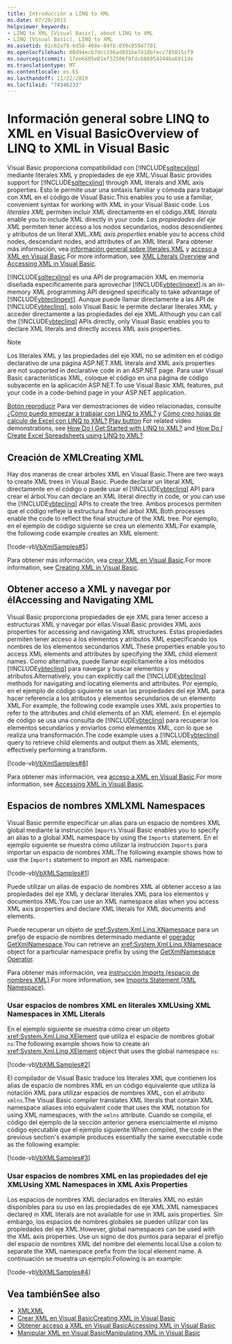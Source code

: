 ```yaml
---
title: Introducción a LINQ to XML
ms.date: 07/20/2015
helpviewer_keywords:
- LINQ to XML [Visual Basic], about LINQ to XML
- LINQ [Visual Basic], LINQ to XML
ms.assetid: 01c62a79-6d58-468e-84fb-039c05947701
ms.openlocfilehash: 80d94ecb7dcc196ad831be7418bfecc785015cf9
ms.sourcegitcommit: 17ee6605e01ef32506f8fdc686954244ba6911de
ms.translationtype: MT
ms.contentlocale: es-ES
ms.lasthandoff: 11/22/2019
ms.locfileid: "74346233"
---
```

# <a name="overview-of-linq-to-xml-in-visual-basic"></a><span data-ttu-id="325ec-102">Información general sobre LINQ to XML en Visual Basic</span><span class="sxs-lookup"><span data-stu-id="325ec-102">Overview of LINQ to XML in Visual Basic</span></span>
<span data-ttu-id="325ec-103">Visual Basic proporciona compatibilidad con [!INCLUDE[sqltecxlinq](~/includes/sqltecxlinq-md.md)] mediante literales XML y propiedades de eje XML.</span><span class="sxs-lookup"><span data-stu-id="325ec-103">Visual Basic provides support for [!INCLUDE[sqltecxlinq](~/includes/sqltecxlinq-md.md)] through XML literals and XML axis properties.</span></span> <span data-ttu-id="325ec-104">Esto le permite usar una sintaxis familiar y cómoda para trabajar con XML en el código de Visual Basic.</span><span class="sxs-lookup"><span data-stu-id="325ec-104">This enables you to use a familiar, convenient syntax for working with XML in your Visual Basic code.</span></span> <span data-ttu-id="325ec-105">Los *literales XML* permiten incluir XML directamente en el código.</span><span class="sxs-lookup"><span data-stu-id="325ec-105">*XML literals* enable you to include XML directly in your code.</span></span> <span data-ttu-id="325ec-106">*Las propiedades del eje XML* permiten tener acceso a los nodos secundarios, nodos descendientes y atributos de un literal XML.</span><span class="sxs-lookup"><span data-stu-id="325ec-106">*XML axis properties* enable you to access child nodes, descendant nodes, and attributes of an XML literal.</span></span> <span data-ttu-id="325ec-107">Para obtener más información, vea [información general sobre literales XML](../../../../visual-basic/programming-guide/language-features/xml/xml-literals-overview.md) y [acceso a XML en Visual Basic](../../../../visual-basic/programming-guide/language-features/xml/accessing-xml.md).</span><span class="sxs-lookup"><span data-stu-id="325ec-107">For more information, see [XML Literals Overview](../../../../visual-basic/programming-guide/language-features/xml/xml-literals-overview.md) and [Accessing XML in Visual Basic](../../../../visual-basic/programming-guide/language-features/xml/accessing-xml.md).</span></span>  
  
 [!INCLUDE[sqltecxlinq](~/includes/sqltecxlinq-md.md)] <span data-ttu-id="325ec-108">es una API de programación XML en memoria diseñada específicamente para aprovechar [!INCLUDE[vbteclinqext](~/includes/vbteclinqext-md.md)].</span><span class="sxs-lookup"><span data-stu-id="325ec-108">is an in-memory XML programming API designed specifically to take advantage of [!INCLUDE[vbteclinqext](~/includes/vbteclinqext-md.md)].</span></span> <span data-ttu-id="325ec-109">Aunque puede llamar directamente a las API de [!INCLUDE[vbteclinq](~/includes/vbteclinq-md.md)], solo Visual Basic le permite declarar literales XML y acceder directamente a las propiedades del eje XML.</span><span class="sxs-lookup"><span data-stu-id="325ec-109">Although you can call the [!INCLUDE[vbteclinq](~/includes/vbteclinq-md.md)] APIs directly, only Visual Basic enables you to declare XML literals and directly access XML axis properties.</span></span>  
  
> [!NOTE]
> <span data-ttu-id="325ec-110">Los literales XML y las propiedades del eje XML no se admiten en el código declarativo de una página ASP.NET.</span><span class="sxs-lookup"><span data-stu-id="325ec-110">XML literals and XML axis properties are not supported in declarative code in an ASP.NET page.</span></span> <span data-ttu-id="325ec-111">Para usar Visual Basic características XML, coloque el código en una página de código subyacente en la aplicación ASP.NET.</span><span class="sxs-lookup"><span data-stu-id="325ec-111">To use Visual Basic XML features, put your code in a code-behind page in your ASP.NET application.</span></span>  
  
 <span data-ttu-id="325ec-112">[Botón reproducir](./media/overview-of-linq-to-xml/play-video-icon-example.gif) Para ver demostraciones de vídeo relacionadas, consulte [¿Cómo puedo empezar a trabajar con LINQ to XML?](/aspnet/web-forms/videos/data-access/linq-videos-from-the-vb-team/how-do-i-get-started-with-linq-to-xml) y [Cómo creo hojas de cálculo de Excel con LINQ to XML?](/aspnet/web-forms/videos/data-access/linq-videos-from-the-vb-team/how-do-i-create-excel-spreadsheets-using-linq-to-xml).</span><span class="sxs-lookup"><span data-stu-id="325ec-112">[Play button](./media/overview-of-linq-to-xml/play-video-icon-example.gif) For related video demonstrations, see [How Do I Get Started with LINQ to XML?](/aspnet/web-forms/videos/data-access/linq-videos-from-the-vb-team/how-do-i-get-started-with-linq-to-xml) and [How Do I Create Excel Spreadsheets using LINQ to XML?](/aspnet/web-forms/videos/data-access/linq-videos-from-the-vb-team/how-do-i-create-excel-spreadsheets-using-linq-to-xml).</span></span>   
  
## <a name="creating-xml"></a><span data-ttu-id="325ec-113">Creación de XML</span><span class="sxs-lookup"><span data-stu-id="325ec-113">Creating XML</span></span>  
 <span data-ttu-id="325ec-114">Hay dos maneras de crear árboles XML en Visual Basic.</span><span class="sxs-lookup"><span data-stu-id="325ec-114">There are two ways to create XML trees in Visual Basic.</span></span> <span data-ttu-id="325ec-115">Puede declarar un literal XML directamente en el código o puede usar el [!INCLUDE[vbteclinq](~/includes/vbteclinq-md.md)] API para crear el árbol.</span><span class="sxs-lookup"><span data-stu-id="325ec-115">You can declare an XML literal directly in code, or you can use the [!INCLUDE[vbteclinq](~/includes/vbteclinq-md.md)] APIs to create the tree.</span></span> <span data-ttu-id="325ec-116">Ambos procesos permiten que el código refleje la estructura final del árbol XML.</span><span class="sxs-lookup"><span data-stu-id="325ec-116">Both processes enable the code to reflect the final structure of the XML tree.</span></span> <span data-ttu-id="325ec-117">Por ejemplo, en el ejemplo de código siguiente se crea un elemento XML:</span><span class="sxs-lookup"><span data-stu-id="325ec-117">For example, the following code example creates an XML element:</span></span>  
  
 [!code-vb[VbXmlSamples#5](~/samples/snippets/visualbasic/VS_Snippets_VBCSharp/VbXMLSamples/VB/XMLSamples2.vb#5)]  
  
 <span data-ttu-id="325ec-118">Para obtener más información, vea [crear XML en Visual Basic](../../../../visual-basic/programming-guide/language-features/xml/creating-xml.md).</span><span class="sxs-lookup"><span data-stu-id="325ec-118">For more information, see [Creating XML in Visual Basic](../../../../visual-basic/programming-guide/language-features/xml/creating-xml.md).</span></span>  
  
## <a name="accessing-and-navigating-xml"></a><span data-ttu-id="325ec-119">Obtener acceso a XML y navegar por él</span><span class="sxs-lookup"><span data-stu-id="325ec-119">Accessing and Navigating XML</span></span>  
 <span data-ttu-id="325ec-120">Visual Basic proporciona propiedades de eje XML para tener acceso a estructuras XML y navegar por ellas.</span><span class="sxs-lookup"><span data-stu-id="325ec-120">Visual Basic provides XML axis properties for accessing and navigating XML structures.</span></span> <span data-ttu-id="325ec-121">Estas propiedades permiten tener acceso a los elementos y atributos XML especificando los nombres de los elementos secundarios XML.</span><span class="sxs-lookup"><span data-stu-id="325ec-121">These properties enable you to access XML elements and attributes by specifying the XML child element names.</span></span> <span data-ttu-id="325ec-122">Como alternativa, puede llamar explícitamente a los métodos [!INCLUDE[vbteclinq](~/includes/vbteclinq-md.md)] para navegar y buscar elementos y atributos.</span><span class="sxs-lookup"><span data-stu-id="325ec-122">Alternatively, you can explicitly call the [!INCLUDE[vbteclinq](~/includes/vbteclinq-md.md)] methods for navigating and locating elements and attributes.</span></span> <span data-ttu-id="325ec-123">Por ejemplo, en el ejemplo de código siguiente se usan las propiedades del eje XML para hacer referencia a los atributos y elementos secundarios de un elemento XML.</span><span class="sxs-lookup"><span data-stu-id="325ec-123">For example, the following code example uses XML axis properties to refer to the attributes and child elements of an XML element.</span></span> <span data-ttu-id="325ec-124">En el ejemplo de código se usa una consulta de [!INCLUDE[vbteclinq](~/includes/vbteclinq-md.md)] para recuperar los elementos secundarios y enviarlos como elementos XML, con lo que se realiza una transformación.</span><span class="sxs-lookup"><span data-stu-id="325ec-124">The code example uses a [!INCLUDE[vbteclinq](~/includes/vbteclinq-md.md)] query to retrieve child elements and output them as XML elements, effectively performing a transform.</span></span>  
  
 [!code-vb[VbXmlSamples#8](~/samples/snippets/visualbasic/VS_Snippets_VBCSharp/VbXMLSamples/VB/XMLSamples3.vb#8)]  
  
 <span data-ttu-id="325ec-125">Para obtener más información, vea [acceso a XML en Visual Basic](../../../../visual-basic/programming-guide/language-features/xml/accessing-xml.md).</span><span class="sxs-lookup"><span data-stu-id="325ec-125">For more information, see [Accessing XML in Visual Basic](../../../../visual-basic/programming-guide/language-features/xml/accessing-xml.md).</span></span>  
  
## <a name="xml-namespaces"></a><span data-ttu-id="325ec-126">Espacios de nombres XML</span><span class="sxs-lookup"><span data-stu-id="325ec-126">XML Namespaces</span></span>  
 <span data-ttu-id="325ec-127">Visual Basic permite especificar un alias para un espacio de nombres XML global mediante la instrucción `Imports`.</span><span class="sxs-lookup"><span data-stu-id="325ec-127">Visual Basic enables you to specify an alias to a global XML namespace by using the `Imports` statement.</span></span> <span data-ttu-id="325ec-128">En el ejemplo siguiente se muestra cómo utilizar la instrucción `Imports` para importar un espacio de nombres XML:</span><span class="sxs-lookup"><span data-stu-id="325ec-128">The following example shows how to use the `Imports` statement to import an XML namespace:</span></span>  
  
 [!code-vb[VbXMLSamples#1](~/samples/snippets/visualbasic/VS_Snippets_VBCSharp/VbXMLSamples/VB/XMLSamples1.vb#1)]  
  
 <span data-ttu-id="325ec-129">Puede utilizar un alias de espacio de nombres XML al obtener acceso a las propiedades del eje XML y declarar literales XML para los elementos y documentos XML.</span><span class="sxs-lookup"><span data-stu-id="325ec-129">You can use an XML namespace alias when you access XML axis properties and declare XML literals for XML documents and elements.</span></span>  
  
 <span data-ttu-id="325ec-130">Puede recuperar un objeto de <xref:System.Xml.Linq.XNamespace> para un prefijo de espacio de nombres determinado mediante el [operador GetXmlNamespace](../../../../visual-basic/language-reference/operators/getxmlnamespace-operator.md).</span><span class="sxs-lookup"><span data-stu-id="325ec-130">You can retrieve an <xref:System.Xml.Linq.XNamespace> object for a particular namespace prefix by using the [GetXmlNamespace Operator](../../../../visual-basic/language-reference/operators/getxmlnamespace-operator.md).</span></span>  
  
 <span data-ttu-id="325ec-131">Para obtener más información, vea [instrucción Imports (espacio de nombres XML)](../../../../visual-basic/language-reference/statements/imports-statement-xml-namespace.md).</span><span class="sxs-lookup"><span data-stu-id="325ec-131">For more information, see [Imports Statement (XML Namespace)](../../../../visual-basic/language-reference/statements/imports-statement-xml-namespace.md).</span></span>  
  
### <a name="using-xml-namespaces-in-xml-literals"></a><span data-ttu-id="325ec-132">Usar espacios de nombres XML en literales XML</span><span class="sxs-lookup"><span data-stu-id="325ec-132">Using XML Namespaces in XML Literals</span></span>  
 <span data-ttu-id="325ec-133">En el ejemplo siguiente se muestra cómo crear un objeto <xref:System.Xml.Linq.XElement> que utiliza el espacio de nombres global `ns`:</span><span class="sxs-lookup"><span data-stu-id="325ec-133">The following example shows how to create an <xref:System.Xml.Linq.XElement> object that uses the global namespace `ns`:</span></span>  
  
 [!code-vb[VbXMLSamples#2](~/samples/snippets/visualbasic/VS_Snippets_VBCSharp/VbXMLSamples/VB/XMLSamples1.vb#2)]  
  
 <span data-ttu-id="325ec-134">El compilador de Visual Basic traduce los literales XML que contienen los alias de espacio de nombres XML en un código equivalente que utiliza la notación XML para utilizar espacios de nombres XML, con el atributo `xmlns`.</span><span class="sxs-lookup"><span data-stu-id="325ec-134">The Visual Basic compiler translates XML literals that contain XML namespace aliases into equivalent code that uses the XML notation for using XML namespaces, with the `xmlns` attribute.</span></span> <span data-ttu-id="325ec-135">Cuando se compila, el código del ejemplo de la sección anterior genera esencialmente el mismo código ejecutable que el ejemplo siguiente:</span><span class="sxs-lookup"><span data-stu-id="325ec-135">When compiled, the code in the previous section's example produces essentially the same executable code as the following example:</span></span>  
  
 [!code-vb[VbXMLSamples#3](~/samples/snippets/visualbasic/VS_Snippets_VBCSharp/VbXMLSamples/VB/XMLSamples1.vb#3)]  
  
### <a name="using-xml-namespaces-in-xml-axis-properties"></a><span data-ttu-id="325ec-136">Usar espacios de nombres XML en las propiedades del eje XML</span><span class="sxs-lookup"><span data-stu-id="325ec-136">Using XML Namespaces in XML Axis Properties</span></span>  
 <span data-ttu-id="325ec-137">Los espacios de nombres XML declarados en literales XML no están disponibles para su uso en las propiedades de eje XML.</span><span class="sxs-lookup"><span data-stu-id="325ec-137">XML namespaces declared in XML literals are not available for use in XML axis properties.</span></span> <span data-ttu-id="325ec-138">Sin embargo, los espacios de nombres globales se pueden utilizar con las propiedades del eje XML.</span><span class="sxs-lookup"><span data-stu-id="325ec-138">However, global namespaces can be used with the XML axis properties.</span></span> <span data-ttu-id="325ec-139">Use un signo de dos puntos para separar el prefijo del espacio de nombres XML del nombre del elemento local.</span><span class="sxs-lookup"><span data-stu-id="325ec-139">Use a colon to separate the XML namespace prefix from the local element name.</span></span> <span data-ttu-id="325ec-140">A continuación se muestra un ejemplo:</span><span class="sxs-lookup"><span data-stu-id="325ec-140">Following is an example:</span></span>  
  
 [!code-vb[VbXMLSamples#4](~/samples/snippets/visualbasic/VS_Snippets_VBCSharp/VbXMLSamples/VB/XMLSamples1.vb#4)]  
  
## <a name="see-also"></a><span data-ttu-id="325ec-141">Vea también</span><span class="sxs-lookup"><span data-stu-id="325ec-141">See also</span></span>

- [<span data-ttu-id="325ec-142">XML</span><span class="sxs-lookup"><span data-stu-id="325ec-142">XML</span></span>](../../../../visual-basic/programming-guide/language-features/xml/index.md)
- [<span data-ttu-id="325ec-143">Crear XML en Visual Basic</span><span class="sxs-lookup"><span data-stu-id="325ec-143">Creating XML in Visual Basic</span></span>](../../../../visual-basic/programming-guide/language-features/xml/creating-xml.md)
- [<span data-ttu-id="325ec-144">Obtener acceso a XML en Visual Basic</span><span class="sxs-lookup"><span data-stu-id="325ec-144">Accessing XML in Visual Basic</span></span>](../../../../visual-basic/programming-guide/language-features/xml/accessing-xml.md)
- [<span data-ttu-id="325ec-145">Manipular XML en Visual Basic</span><span class="sxs-lookup"><span data-stu-id="325ec-145">Manipulating XML in Visual Basic</span></span>](../../../../visual-basic/programming-guide/language-features/xml/manipulating-xml.md)
